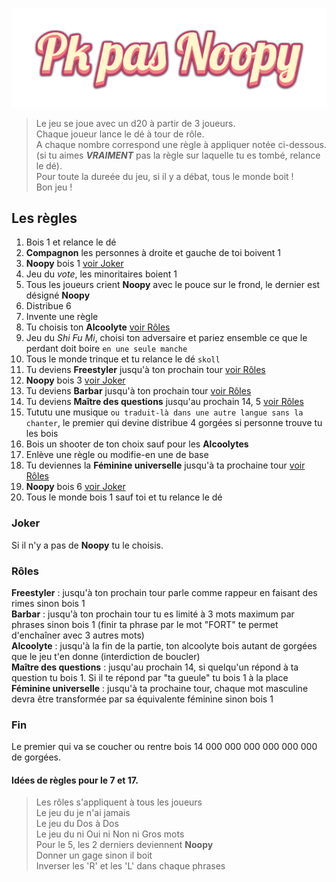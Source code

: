 ![alt text](./images/logo.png?raw=true)

> Le jeu se joue avec un d20 à partir de 3 joueurs.  
> Chaque joueur lance le dé à tour de rôle.  
> A chaque nombre correspond une règle à appliquer notée ci-dessous.  
> (si tu aimes **_VRAIMENT_** pas la règle sur laquelle tu es tombé, relance le dé).  
> Pour toute la dureée du jeu, si il y a débat, tous le monde boit !  
> Bon jeu !

## Les règles

1. Bois 1 et relance le dé
2. **Compagnon** les personnes à droite et gauche de toi boivent 1
3. **Noopy** bois 1 [voir Joker](#joker)
4. Jeu du _vote_, les minoritaires boient 1
5. Tous les joueurs crient **Noopy** avec le pouce sur le frond, le dernier est désigné **Noopy**
6. Distribue 6
7. Invente une règle
8. Tu choisis ton **Alcoolyte** [voir Rôles](#rôles)
9. Jeu du _Shi Fu Mi_, choisi ton adversaire et pariez ensemble ce que le perdant doit boire `en une seule manche`
10. Tous le monde trinque et tu relance le dé `skoll`
11. Tu deviens **Freestyler** jusqu'à ton prochain tour [voir Rôles](#rôles)
12. **Noopy** bois 3 [voir Joker](#joker)
13. Tu deviens **Barbar** jusqu'à ton prochain tour [voir Rôles](#rôles)
14. Tu deviens **Maître des questions** jusqu'au prochain 14, 5 [voir Rôles](#rôles)
15. Tututu une musique `ou traduit-là dans une autre langue sans la chanter`, le premier qui devine distribue 4 gorgées si personne trouve tu les bois
16. Bois un shooter de ton choix sauf pour les **Alcoolytes**
17. Enlève une règle ou modifie-en une de base
18. Tu deviennes la **Féminine universelle** jusqu'à ta prochaine tour [voir Rôles](#rôles)
19. **Noopy** bois 6 [voir Joker](#joker)
20. Tous le monde bois 1 sauf toi et tu relance le dé

### Joker

Si il n'y a pas de **Noopy** tu le choisis.

### Rôles

**Freestyler** : jusqu'à ton prochain tour parle comme rappeur en faisant des rimes sinon bois 1  
**Barbar** : jusqu'à ton prochain tour tu es limité à 3 mots maximum par phrases sinon bois 1 (finir ta phrase par le mot "FORT" te permet d'enchaîner avec 3 autres mots)  
**Alcoolyte** : jusqu'à la fin de la partie, ton alcoolyte bois autant de gorgées que le jeu t'en donne (interdiction de boucler)  
**Maître des questions** : jusqu'au prochain 14, si quelqu'un répond à ta question tu bois 1. Si il te répond par "ta gueule" tu bois 1 à la place  
**Féminine universelle** : jusqu'à ta prochaine tour, chaque mot masculine devra être transformée par sa équivalente féminine sinon bois 1

### Fin

Le premier qui va se coucher ou rentre bois 14 000 000 000 000 000 000 de gorgées.
  
#### Idées de règles pour le 7 et 17.

> Les rôles s'appliquent à tous les joueurs  
> Le jeu du je n'ai jamais  
> Le jeu du Dos à Dos  
> Le jeu du ni Oui ni Non ni Gros mots  
> Pour le 5, les 2 derniers deviennent **Noopy**  
> Donner un gage sinon il boit  
> Inverser les 'R' et les 'L' dans chaque phrases
